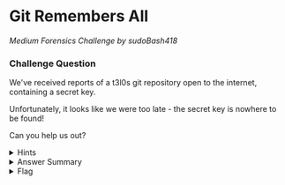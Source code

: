 # Git Remembers All

<i>Medium Forensics Challenge by sudoBash418</i>

### Challenge Question

We've received reports of a t3l0s git repository open to the internet, containing a secret key.

Unfortunately, it looks like we were too late - the secret key is nowhere to be found!  

Can you help us out?

<details> 
  <summary>Hints</summary>
  <ol>
    <li>`git commit --amend && git push --force` is not always a silver bullet.</li>
  </ol>
</details>

<details> 
  <summary>Answer Summary</summary>
  &emsp;Need writeup
</details>

<details> 
  <summary>Flag</summary>
  &emsp;<b>clubeh{1gn0r4nc3_15_bl155_c5fec34a}</b>
</details>


